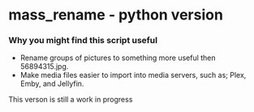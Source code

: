 # mass_rename - python version

### Why you might find this script useful
* Rename groups of pictures to something more useful then 56894315.jpg. 
* Make media files easier to import into media servers, such as; Plex, Emby, and Jellyfin.

This verson is still a work in progress

